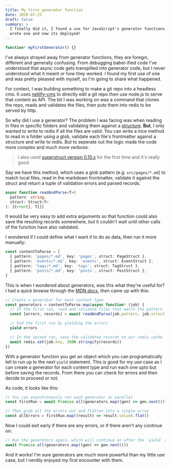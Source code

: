 ```yaml
---
title: My first generator function
date: 2020-07-25
draft: false
summary: >
  I finally did it, I found a use for JavaScript's generator functions,
  wrote one and now its deployed!
---
```


```ts
function* myFirstGenerator() {}
```

I've always strayed away from generator functions, they are foregin, different and generally confusing.
From debugging babel-ified code I've understood that async code gets
transpilled into generator code, but I never understood what it meant or how they worked.
I found my first use of one and was pretty pleased with myself, so I'm going to share what happened.

For context, I was building something to make a git repo into a headless cms.
It uses [netlify-cms](https://www.netlifycms.org) to directly edit a git repo then use node.js to serve that content as API.
The bit I was working on was a command that clones the repo,
reads and validates the files,
then puts them into redis to be served by http.

So why did I use a generator?
The problem I was facing was when reading in files in specific folders
and validating them against a [structure](https://github.com/ianstormtaylor/superstruct#readme).
**But**, I only wanted to write to redis if all the files are valid.
You can write a nice method to read in a folder using a glob,
validate each file's frontmatter against a structure and write to redis.
But to seperate out the logic made the code more complex and much more verbose.

> I also used [superstruct version 0.10.x](https://github.com/ianstormtaylor/superstruct/blob/master/Changelog.md#0100--june-6-2020)
> for the first time and it's really good

Say we have this method, which uses a glob pattern (e.g. `src/pages/*.md`) to match local files,
read in the markdown frontmatter,
validate it against the struct
and return a tuple of validation errors and parsed records.

```ts
async function readAndParse<T>(
  pattern: string,
  struct: Struct<T>
): [Error[], T[]]
```

It would be very easy to add extra arguments so that function could also save the resulting records somewhere,
but it couldn't wait until other calls of the function have also validated.

I wondered if I could define what I want it to do as data, then run it more manually:

```ts
const contentToParse = [
  { pattern: 'pages/*.md', key: 'pages', struct: PageStruct },
  { pattern: 'events/*.md', key: 'events', struct: EventStruct },
  { pattern: 'tags/*.md', key: 'tags', struct: TagStruct },
  { pattern: 'posts/*.md', key: 'posts', struct: PostStruct },
]
```

This is when I wondered about generators, was this what they're useful for?
I had a quick browse through the
[MDN docs](https://developer.mozilla.org/en-US/docs/Web/JavaScript/Reference/Statements/function*),
then came up with this:

```ts
// Create a generator for each content type
const generators = contentToParse.map(async function* (job) {
  // In the first run, read and validate files that match the pattern
  const [errors, records] = await readAndParse(job.pattern, job.struct)

  // End the first run by yielding the errors
  yield errors

  // In the second run, save the validated records to our redis cache
  await redis.set(job.key, JSON.stringify(records))
})
```

With a generator function you get an object which you can programatically
tell to run up to the next `yield` statement.
This is good for my use case as I can create a generator for each content type
and run each one upto but before saving the records.
From there you can check for errors and then decide to proceed or not.

As code, it looks like this:

```ts
// You can asynchronously run each generator in parallel
const firstRun = await Promise.all(generators.map((gen) => gen.next()))

// Then grab all the errors out and flatten into a single array
const allErrors = firstRun.map((result) => result.value).flat()
```

Now I could exit early if there are any errors,
or if there aren't any continue on:

```ts
// Run the generators again, which will continue on after the `yield` above
await Promise.all(generators.map((gen) => gen.next()))
```

And it works!
I'm sure generators are much more powerful than my little use case,
but I nerdily enjoyed my first encounter with them.
